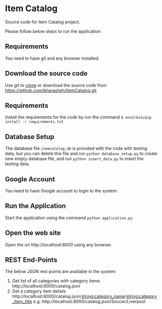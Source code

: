 # Item Catalog

Source code for Item Catalog project.

Please follow below steps to run the application:

## Requirements

You need to have git and any browser installed.

## Download the source code

Use git to [clone](https://services.github.com/on-demand/github-cli/clone-repo-cli) or download the source code from https://github.com/bharasheh/ItemCatalog.git

## Requirements

Install the requirements for the code by run the command ```$ env2/bin/pip install -r requirements.txt```

## Database Setup

The database file ```itemcatalog.db``` is provided with the code with testing data, but you can delete this file and run ```python database_setup.py``` to create new empty database file, and run ```python insert_data.py``` to insert the testing data.

## Google Account

You need to have Google account to login to the system.

## Run the Application

Start the application using the command ```python application.py```

## Open the web site
Open the url http://localhost:8000 using any browser.

## REST End-Points
The below JSON rest points are available in the system:
1) Get list of all categories with category items http://localhost:8000/catalog.json
2) Get a category item details http://localhost:8000/catalog.json/<string:category_name>/<string:category_item_title> e.g. http://localhost:8000/catalog.json/Soccer/Liverpool
